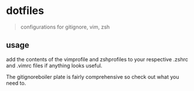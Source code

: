 # dotfiles
>configurations for gitignore, vim, zsh


## usage

add the contents of the vimprofile and zshprofiles to your respective .zshrc and .vimrc files if anything looks useful.

The gitignoreboiler plate is fairly comprehensive so check out what you need to.
